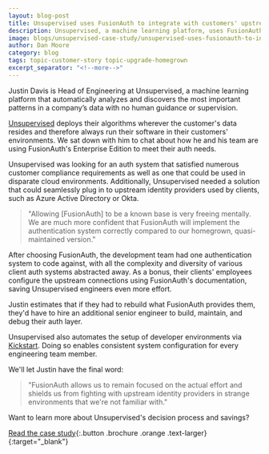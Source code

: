 ```yaml
---
layout: blog-post
title: Unsupervised uses FusionAuth to integrate with customers' upstream providers 
description: Unsupervised, a machine learning platform, uses FusionAuth to solve their enterprise integration needs.
image: blogs/unsupervised-case-study/unsupervised-uses-fusionauth-to-integrate-with-customers-upstream-providers-header-image.png
author: Dan Moore
category: blog
tags: topic-customer-story topic-upgrade-homegrown
excerpt_separator: "<!--more-->"
---
```


Justin Davis is Head of Engineering at Unsupervised, a machine learning platform that automatically analyzes and discovers the most important patterns in a company’s data with no human guidance or supervision. 

<!--more-->

[Unsupervised](https://unsupervised.com/) deploys their algorithms wherever the customer's data resides and therefore always run their software in their customers' environments. We sat down with him to chat about how he and his team are using FusionAuth's Enterprise Edition to meet their auth needs.

Unsupervised was looking for an auth system that satisfied numerous customer compliance requirements as well as one that could be used in disparate cloud environments. Additionally, Unsupervised needed a solution that could seamlessly plug in to upstream identity providers used by clients, such as Azure Active Directory or Okta. 

> "Allowing [FusionAuth] to be a known base is very freeing mentally. We are much more confident that FusionAuth will implement the authentication system correctly compared to our homegrown, quasi-maintained version."

After choosing FusionAuth, the development team had one authentication system to code against, with all the complexity and diversity of various client auth systems abstracted away. As a bonus, their clients' employees configure the upstream connections using FusionAuth's documentation, saving Unsupervised engineers even more effort.

Justin estimates that if they had to rebuild what FusionAuth provides them, they'd have to hire an additional senior engineer to build, maintain, and debug their auth layer. 

Unsupervised also automates the setup of developer environments via [Kickstart](https://fusionauth.io/docs/v1/tech/installation-guide/kickstart). Doing so enables consistent system configuration for every engineering team member. 

We'll let Justin have the final word:

> "FusionAuth allows us to remain focused on the actual effort and shields us from fighting with upstream identity providers in strange environments that we're not familiar with."

Want to learn more about Unsupervised's decision process and savings? 

[Read the case study](/resources/unsupervised-case-study.pdf){:.button .brochure .orange .text-larger}{:target="_blank"}
